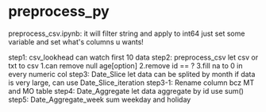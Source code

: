 # preprocess_py

preprocess_csv.ipynb:
	it will filter string and apply to int64
	just set some variable and set what's columns u wants!

step1:
	csv_lookhead
		can watch first 10 data
step2:
	preprocess_csv
		let csv or txt to csv
			1.can remove null age[option]
			2.remove id == ?
			3.fill na to 0 in every numeric col 
step3:
	Date_Slice
		let data can be splited by month
		if data is very large, can use Date_Slice_iteration
step3-1:
	Rename column bcz MT and MO table
step4:
	Date_Aggregate
		let data aggregate by id use sum()
step5:
	Date_Aggregate_week
		sum weekday and holiday

